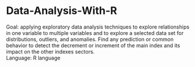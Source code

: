 # Data-Analysis-With-R

Goal: applying exploratory data analysis techniques to explore relationships in one variable to multiple variables and to explore a selected data set for distributions, outliers, and anomalies. Find any prediction or common behavior to detect the decrement or increment of the main index and its impact on the other indexes sectors.   
Language: R language

